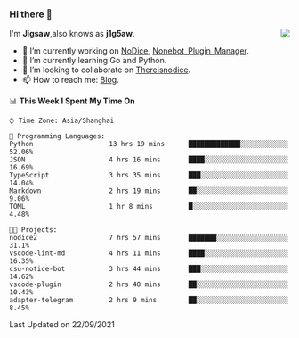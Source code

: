 ### Hi there 👋

<a href="#">
  <img align="right" src="https://github-readme-stats.vercel.app/api?username=j1g5awi&count_private=true&show_icons=true&title_color=80070B&text_color=B3B3B3&bg_color=212121&icon_color=80070B" />
</a>

I'm **Jigsaw**,also knows as **j1g5aw**.

- 🔭 I’m currently working on [NoDice](https://github.com/thereisnodice/nodice2), [Nonebot_Plugin_Manager](https://github.com/Jigsaw111/nonebot_plugin_manager).
- 🌱 I’m currently learning Go and Python.
- 👯 I’m looking to collaborate on [Thereisnodice](https://github.com/thereisnodice).
- 📫 How to reach me: [Blog](https://blog.maddestroyer.xyz/).

<!--START_SECTION:waka-->
📊 **This Week I Spent My Time On** 

```text
⌚︎ Time Zone: Asia/Shanghai

💬 Programming Languages: 
Python                   13 hrs 19 mins      █████████████░░░░░░░░░░░░   52.06% 
JSON                     4 hrs 16 mins       ████░░░░░░░░░░░░░░░░░░░░░   16.69% 
TypeScript               3 hrs 35 mins       ███░░░░░░░░░░░░░░░░░░░░░░   14.04% 
Markdown                 2 hrs 19 mins       ██░░░░░░░░░░░░░░░░░░░░░░░   9.06% 
TOML                     1 hr 8 mins         █░░░░░░░░░░░░░░░░░░░░░░░░   4.48%

🐱‍💻 Projects: 
nodice2                  7 hrs 57 mins       ███████░░░░░░░░░░░░░░░░░░   31.1% 
vscode-lint-md           4 hrs 11 mins       ████░░░░░░░░░░░░░░░░░░░░░   16.35% 
csu-notice-bot           3 hrs 44 mins       ███░░░░░░░░░░░░░░░░░░░░░░   14.62% 
vscode-plugin            2 hrs 40 mins       ██░░░░░░░░░░░░░░░░░░░░░░░   10.43% 
adapter-telegram         2 hrs 9 mins        ██░░░░░░░░░░░░░░░░░░░░░░░   8.45%

```


 Last Updated on 22/09/2021
<!--END_SECTION:waka-->
